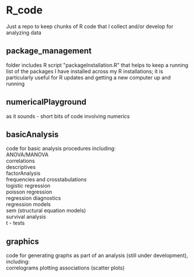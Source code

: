 # R_code
Just a repo to keep chunks of R code that I collect and/or develop for analyzing data

## package_management   
folder includes R script "packageInstallation.R" that helps to keep a running list of the packages I have installed across my R installations; it is particularly useful for R updates and getting a new computer up and running

## numericalPlayground   
as it sounds - short bits of code involving numerics

## basicAnalysis   
code for basic analysis procedures including:   
ANOVA/MANOVA   
correlations   
descriptives   
factorAnalysis   
frequencies and crosstabulations   
logistic regression   
poisson regression   
regression diagnostics   
regression models   
sem (structural equation models)   
survival analysis   
t - tests   

## graphics   
code for generating graphs as part of an analysis (still under development), including:   
correlograms
plotting associations (scatter plots)

